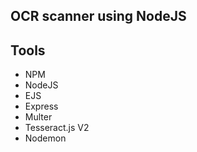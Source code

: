 ## OCR scanner using NodeJS

## Tools

- NPM
- NodeJS
- EJS
- Express
- Multer
- Tesseract.js V2
- Nodemon
